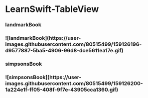 # LearnSwift-TableView
<h3> landmarkBook <h3>
  ![landmarkBook](https://user-images.githubusercontent.com/80515499/159126196-d9577887-5ba5-4906-96d8-dce5611ea17e.gif)
<h3> simpsonsBook <h3>
  ![simpsonsBook](https://user-images.githubusercontent.com/80515499/159126200-1a224e1f-ff05-408f-9f7e-43905cca1360.gif)
